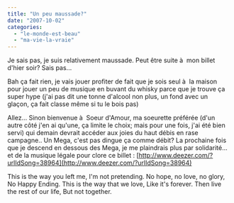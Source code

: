 ```yaml
---
title: "Un peu maussade?"
date: "2007-10-02"
categories: 
  - "le-monde-est-beau"
  - "ma-vie-la-vraie"
---
```


Je sais pas, je suis relativement maussade. Peut être suite à  mon billet d'hier soir? Sais pas...

Bah ça fait rien, je vais jouer profiter de fait que je sois seul à  la maison pour jouer un peu de musique en buvant du whisky parce que je trouve ça super hype (j'ai pas dit une tonne d'alcool non plus, un fond avec un glaçon, ça fait classe même si tu le bois pas)

Allez... Sinon bienvenue à  Soeur d'Amour, ma soeurette préférée (d'un autre côté j'en ai qu'une, ça limite le choix; mais pour une fois, j'ai été bien servi) qui demain devrait accéder aux joies du haut débis en rase campagne.. Un Mega, c'est pas dingue ça comme débit? La prochaine fois que je descend en dessous des Mega, je me plaindrais plus par solidarité... et de la musique légale pour clore ce billet : [http://www.deezer.com/?urlIdSong=38964](http://www.deezer.com/?urlIdSong=38964)

This is the way you left me, I'm not pretending. No hope, no love, no glory, No Happy Ending. This is the way that we love, Like it's forever. Then live the rest of our life, But not together.
